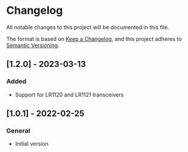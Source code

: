 # Changelog

All notable changes to this project will be documented in this file.

The format is based on [Keep a Changelog](https://keepachangelog.com/en/1.0.0/), and this project adheres to [Semantic Versioning](https://semver.org/spec/v2.0.0.html).

## [1.2.0] - 2023-03-13

### Added

- Support for LR1120 and LR1121 transceivers

## [1.0.1] - 2022-02-25

### General

- Initial version

